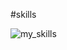#skills


![my_skills](https://user-images.githubusercontent.com/121372281/215162617-ba81bc2b-0255-4f25-a44a-8bf25b238895.gif)
